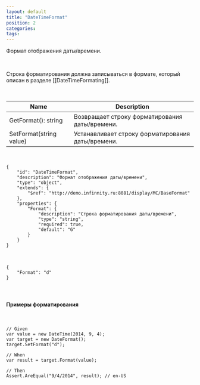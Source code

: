 ```yaml
---
layout: default
title: "DateTimeFormat"
position: 2
categories: 
tags: 
---
```


Формат отображения даты/времени.

   

Строка форматирования должна записываться в формате, который описан в разделе [[DateTimeFormating]].

   

|Name|Description|
|----|-----------|
|GetFormat(): string|Возвращает строку форматирования даты/времени.|
|SetFormat(string value)|Устанавливает строку форматирования даты/времени.|

  

```
{
	"id": "DateTimeFormat",
	"description": "Формат отображения даты/времени",
	"type": "object",
	"extends": {
		"$ref": "http://demo.infinnity.ru:8081/display/MC/BaseFormat"
	},
	"properties": {
		"Format": {
			"description": "Строка форматирования даты/времени",
			"type": "string",
			"required": true,
			"default": "G"
		}
	}
}
```

   

```
{
	"Format": "d"
}
```

####    

#### Примеры форматирования

 

```
// Given
var value = new DateTime(2014, 9, 4);
var target = new DateFormat();
target.SetFormat("d");

// When
var result = target.Format(value);

// Then
Assert.AreEqual("9/4/2014", result); // en-US
```

 

 

